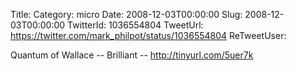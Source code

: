 Title: 
Category: micro
Date: 2008-12-03T00:00:00
Slug: 2008-12-03T00:00:00
TwitterId: 1036554804
TweetUrl: https://twitter.com/mark_philpot/status/1036554804
ReTweetUser: 

Quantum of Wallace -- Brilliant -- http://tinyurl.com/5uer7k